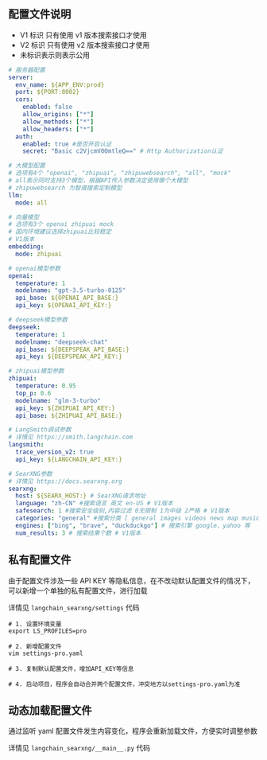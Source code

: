 ## 配置文件说明

- V1 标识 只有使用 v1 版本搜索接口才使用
- V2 标识 只有使用 v2 版本搜索接口才使用
- 未标识表示则表示公用

```yaml
# 服务器配置
server:
  env_name: ${APP_ENV:prod}
  port: ${PORT:8002}
  cors:
    enabled: false
    allow_origins: ["*"]
    allow_methods: ["*"]
    allow_headers: ["*"]
  auth:
    enabled: true #是否开启认证
    secret: "Basic c2VjcmV0OmtleQ==" # Http Authorization认证

# 大模型配置
# 选项有4个 "openai", "zhipuai", "zhipuwebsearch", "all", "mock"
# all表示同时支持3️个模型，根据API传入参数决定使用哪个大模型
# zhipuwebsearch 为智谱搜索定制模型
llm:
  mode: all

# 向量模型
# 选项有3个 openai zhipuai mock
# 国内环境建议选择zhipuai比较稳定
# V1版本
embedding:
  mode: zhipuai

# openai模型参数
openai:
  temperature: 1
  modelname: "gpt-3.5-turbo-0125"
  api_base: ${OPENAI_API_BASE:}
  api_key: ${OPENAI_API_KEY:}

# deepseek模型参数
deepseek:
  temperature: 1
  modelname: "deepseek-chat"
  api_base: ${DEEPSPEAK_API_BASE:}
  api_key: ${DEEPSPEAK_API_KEY:}

# zhipuai模型参数
zhipuai:
  temperature: 0.95
  top_p: 0.6
  modelname: "glm-3-turbo"
  api_key: ${ZHIPUAI_API_KEY:}
  api_base: ${ZHIPUAI_API_BASE:}

# LangSmith调试参数
# 详情见 https://smith.langchain.com
langsmith:
  trace_version_v2: true
  api_key: ${LANGCHAIN_API_KEY:}

# SearXNG参数
# 详情见 https://docs.searxng.org
searxng:
  host: ${SEARX_HOST:} # SearXNG请求地址
  language: "zh-CN" #搜索语言 英文 en-US # V1版本
  safesearch: 1 #搜索安全级别,内容过滤 0无限制 1为中级 2严格 # V1版本
  categories: "general" #搜索分类 [ general images videos news map music it science files social media] # V1版本
  engines: ["bing", "brave", "duckduckgo"] # 搜索引擎 google、yahoo 等
  num_results: 3 # 搜索结果个数 # V1版本
```

## 私有配置文件

由于配置文件涉及一些 API KEY 等隐私信息，在不改动默认配置文件的情况下，可以新增一个单独的私有配置文件，进行加载

详情见 `langchain_searxng/settings` 代码

```shell
# 1. 设置环境变量
export LS_PROFILES=pro

# 2. 新增配置文件
vim settings-pro.yaml

# 3. 复制默认配置文件，增加API_KEY等信息

# 4. 启动项目，程序会自动合并两个配置文件，冲突地方以settings-pro.yaml为准

```

## 动态加载配置文件

通过监听 yaml 配置文件发生内容变化，程序会重新加载文件，方便实时调整参数

详情见 `langchain_searxng/__main__.py` 代码
